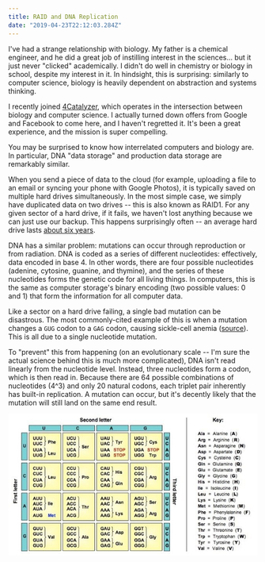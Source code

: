 ```yaml
---
title: RAID and DNA Replication
date: "2019-04-23T22:12:03.284Z"
---
```


I've had a strange relationship with biology. My father is a chemical engineer, and he did a great job of instilling interest in the sciences... but it just never "clicked" academically. I didn't do well in chemistry or biology in school, despite my interest in it. In hindsight, this is surprising: similarly to computer science, biology is heavily dependent on abstraction and systems thinking.

I recently joined [4Catalyzer](https://4catalyzer.com/), which operates in the intersection between biology and computer science. I actually turned down offers from Google and Facebook to come here, and I haven't regretted it. It's been a great experience, and the mission is super compelling.

You may be surprised to know how interrelated computers and biology are. In particular, DNA "data storage" and production data storage are remarkably similar.

When you send a piece of data to the cloud (for example, uploading a file to an email or syncing your phone with Google Photos), it is typically saved on multiple hard drives simultaneously. In the most simple case, we simply have duplicated data on two drives -- this is also known as RAID1. For any given sector of a hard drive, if it fails, we haven't lost anything because we can just use our backup. This happens surprisingly often -- an average hard drive lasts [about six years](https://www.backblaze.com/blog/how-long-do-disk-drives-last/).

<!-- But what happens if _both_ drives fail for the same data? You've now permanently lost your data. For this reason, production computer storage systems often operate on RAID3, RAID5, or RAID10, where the data is duplicated onto 3, 5, or 10 drives. Even if multiple drives fail, you can still recover the data if at least one drive is still valid. -->

DNA has a similar problem: mutations can occur through reproduction or from radiation. DNA is coded as a series of different nucleotides: effectively, data encoded in base 4. In other words, there are four possible nucleotides (adenine, cytosine, guanine, and thymine), and the series of these nucleotides forms the genetic code for all living things. In computers, this is the same as computer storage's binary encoding (two possible values: 0 and 1) that form the information for all computer data.

Like a sector on a hard drive failing, a single bad mutation can be disastrous. The most commonly-cited example of this is when a mutation changes a `GUG` codon to a `GAG` codon, causing sickle-cell anemia ([source](https://oncohemakey.com/genetics-and-pathophysiology-of-sickle-cell-anemia/)). This is all due to a single nucleotide mutation.

To "prevent" this from happening (on an evolutionary scale -- I'm sure the actual science behind this is much more complicated), DNA isn't read linearly from the nucleotide level. Instead, three nucleotides form a codon, which is then read in. Because there are 64 possible combinations of nucleotides (4^3) and only 20 natural codons, each triplet pair inherently has built-in replication. A mutation can occur, but it's decently likely that the mutation will still land on the same end result.

![dna coding grid](dna-coding.jpg)
